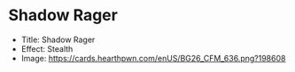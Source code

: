 # Shadow Rager
- Title:  Shadow Rager
- Effect:  Stealth
- Image:  https://cards.hearthpwn.com/enUS/BG26_CFM_636.png?198608
